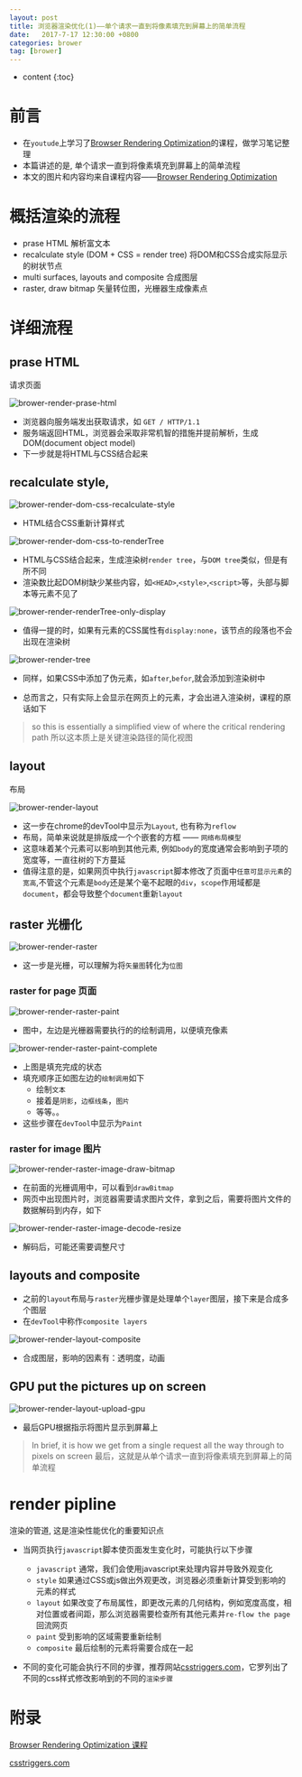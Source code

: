 ```yaml
---
layout: post
title: 浏览器渲染优化(1)——单个请求一直到将像素填充到屏幕上的简单流程
date:   2017-7-17 12:30:00 +0800
categories: brower 
tag: [brower]
---
```


* content
{:toc}
 
# 前言

- 在`youtude`上学习了[Browser Rendering Optimization][1]的课程，做学习笔记整理
- 本篇讲述的是, 单个请求一直到将像素填充到屏幕上的简单流程
- 本文的图片和内容均来自课程内容——[Browser Rendering Optimization][1]


# 概括渲染的流程

- prase HTML 解析富文本
- recalculate style (DOM + CSS = render tree) 将DOM和CSS合成实际显示的树状节点
- multi surfaces, layouts and composite 合成图层
- raster, draw bitmap 矢量转位图，光栅器生成像素点

# 详细流程

## prase HTML

请求页面

![brower-render-prase-html](https://raw.githubusercontent.com/lightfish-zhang/media-library/master/image/201707/brower-render-prase-html.png)

- 浏览器向服务端发出获取请求，如 `GET / HTTP/1.1`
- 服务端返回HTML，浏览器会采取非常机智的措施并提前解析，生成DOM(document object model)
- 下一步就是将HTML与CSS结合起来

## recalculate style, 

![brower-render-dom-css-recalculate-style](https://raw.githubusercontent.com/lightfish-zhang/media-library/master/image/201707/brower-render-dom-css-recalculate-style.png)

- HTML结合CSS重新计算样式

![brower-render-dom-css-to-renderTree](https://raw.githubusercontent.com/lightfish-zhang/media-library/master/image/201707/brower-render-dom-css-to-renderTree.png)

- HTML与CSS结合起来，生成渲染树`render tree`，与`DOM tree`类似，但是有所不同
- 渲染数比起DOM树缺少某些内容，如`<HEAD>`,`<style>`,`<script>`等，头部与脚本等元素不见了

![brower-render-renderTree-only-display](https://raw.githubusercontent.com/lightfish-zhang/media-library/master/image/201707/brower-render-renderTree-only-display.png)

- 值得一提的时，如果有元素的CSS属性有`display:none`，该节点的段落也不会出现在渲染树


![brower-render-tree](https://raw.githubusercontent.com/lightfish-zhang/media-library/master/image/201707/brower-render-tree.png)

- 同样，如果CSS中添加了伪元素，如`after`,`befor`,就会添加到渲染树中

- 总而言之，只有实际上会显示在网页上的元素，才会出进入渲染树，课程的原话如下

> so this is essentially a simplified view of where the critical rendering path
> 所以这本质上是关键渲染路径的简化视图

## layout

布局

![brower-render-layout](https://raw.githubusercontent.com/lightfish-zhang/media-library/master/image/201707/brower-render-layout.png)

- 这一步在chrome的devTool中显示为`Layout`, 也有称为`reflow`
- 布局，简单来说就是排版成一个个嵌套的方框 —— `网络布局模型`
- 这意味着某个元素可以影响到其他元素, 例如`body`的宽度通常会影响到子项的宽度等，一直往树的下方蔓延
- 值得注意的是，如果网页中执行`javascript`脚本修改了页面中`任意可显示元素`的`宽高`,不管这个元素是`body`还是某个毫不起眼的`div`，`scope`作用域都是`document`，都会导致整个`document`重新`layout` 

## raster 光栅化

![brower-render-raster](https://raw.githubusercontent.com/lightfish-zhang/media-library/master/image/201707/brower-render-raster.png)

- 这一步是光栅，可以理解为将`矢量图`转化为`位图`
### raster for page 页面

![brower-render-raster-paint](https://raw.githubusercontent.com/lightfish-zhang/media-library/master/image/201707/brower-render-raster-paint.png)


- 图中，左边是光栅器需要执行的的绘制调用，以便填充像素

![brower-render-raster-paint-complete](https://raw.githubusercontent.com/lightfish-zhang/media-library/master/image/201707/brower-render-raster-paint-complete.png)

- 上图是填充完成的状态
- 填充顺序正如图左边的`绘制调用`如下
    + 绘制`文本`
    + 接着是`阴影`，`边框线条`，`图片`
    + 等等。。
- 这些步骤在`devTool`中显示为`Paint`

### raster for image 图片

![brower-render-raster-image-draw-bitmap](https://raw.githubusercontent.com/lightfish-zhang/media-library/master/image/201707/brower-render-raster-image-draw-bitmap.png)

- 在前面的光栅调用中，可以看到`drawBitmap`
- 网页中出现图片时，浏览器需要请求图片文件，拿到之后，需要将图片文件的数据解码到内存，如下

![brower-render-raster-image-decode-resize](https://raw.githubusercontent.com/lightfish-zhang/media-library/master/image/201707/brower-render-raster-image-decode-resize.png)

- 解码后，可能还需要调整尺寸

## layouts and composite

- 之前的`layout`布局与`raster`光栅步骤是处理单个`layer`图层，接下来是合成多个图层
- 在`devTool`中称作`composite layers`

![brower-render-layout-composite](https://raw.githubusercontent.com/lightfish-zhang/media-library/master/image/201707/brower-render-layout-composite.png)

- 合成图层，影响的因素有：透明度，动画

## GPU put the pictures up on screen

![brower-render-layout-upload-gpu](https://raw.githubusercontent.com/lightfish-zhang/media-library/master/image/201707/brower-render-layout-upload-gpu.png)

- 最后GPU根据指示将图片显示到屏幕上

> In brief, it is how we get from a single request all the way through to pixels on screen
> 最后，这就是从单个请求一直到将像素填充到屏幕上的简单流程

# render pipline

渲染的管道, 这是渲染性能优化的重要知识点

- 当网页执行`javascript`脚本使页面发生变化时，可能执行以下步骤

    + `javascript` 通常，我们会使用javascript来处理内容并导致外观变化
    + `style` 如果通过CSS或js做出外观更改，浏览器必须重新计算受到影响的元素的样式
    + `layout` 如果改变了布局属性，即更改元素的几何结构，例如宽度高度，相对位置或者间距，那么浏览器需要检查所有其他元素并`re-flow the page`回流网页
    + `paint` 受到影响的区域需要重新绘制
    + `composite` 最后绘制的元素将需要合成在一起

- 不同的变化可能会执行不同的步骤，推荐网站[csstriggers.com][2]，它罗列出了不同的css样式修改影响到的不同的`渲染步骤`

# 附录

[1]:https://www.youtube.com/watch?v=hHvPD9m6ovM&index=2&list=PLAwxTw4SYaPl09X4Rljhy7dZinRCzbHz6

[2]:https://csstriggers.com/

[Browser Rendering Optimization 课程][1]

[csstriggers.com][2]